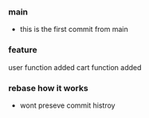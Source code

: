 ### main

- this is the first commit from main

### feature

user function added
cart function added

### rebase how it works

- wont preseve commit histroy
